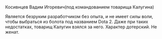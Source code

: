 Косивнцев Вадим Игоревич(под командованием товарища Калугина)

Является безруким разработчиком без опыта, и не имеет силы воли, чтобы выбраться из болота под названием Dota 2. Даже при таких недостатках, товарищ Калугин взялся за него. Характер дотерский. Не женат.
